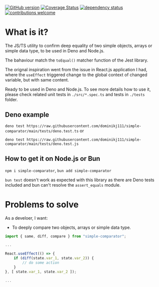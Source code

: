 
<!-- markdownlint-disable MD041 -->

[![GitHub version](https://d25lcipzij17d.cloudfront.net/badge.svg?id=gh&type=6&v=1.1.0&x2=0)](https://d25lcipzij17d.cloudfront.net/badge.svg?id=gh&type=6&v=1.1.0&x2=0)
[![Coverage Status](https://coveralls.io/repos/boennemann/badges/badge.svg)](https://coveralls.io/r/boennemann/badges)
[![dependency status](https://deps.rs/crate/autocfg/1.1.0/status.svg)](https://deps.rs/crate/autocfg/1.1.0)
[![contributions welcome](https://img.shields.io/badge/contributions-welcome-brightgreen.svg?style=flat)](https://github.com/dwyl/esta/issues)

# What is it?

The JS/TS utility to confirm deep equality of two simple objects, arrays or simple data type, to be used in Deno and Node.js.

The bahaviour match the `toEqual()` matcher function of the Jest library.

The orignal inspiration went from the issue in React.js application I had, where the `useEffect` triggered change to the global context of changed variable, but with same content.

Ready to be used in Deno and Node.js. To see more details how to use it, please check related unit tests in `./src/*.spec.ts` and tests in `./tests` folder.

## Deno example

`deno test https://raw.githubusercontent.com/dominikj111/simple-comparator/main/tests/deno.test.ts` or

`deno test https://raw.githubusercontent.com/dominikj111/simple-comparator/main/tests/deno.test.js`

## How to get it on Node.js or Bun

`npm i simple-comparator`, `bun add simple-comparator`

`bun test` doesn't work as expected with this library as there are Deno tests included and bun can't resolve the `assert_equals` module.

# Problems to solve

As a develoer, I want:

- To deeply compare two objects, arrays or simple data type.

```ts
import { same, diff, compare } from "simple-comparator";

...

React.useEffect(() => {
    if (diff(state.var_1, state.var_2)) {
        // do some action
    }
}, [ state.var_1, state.var_2 ]);

...
```
